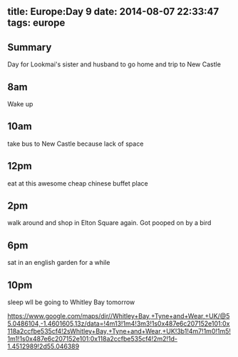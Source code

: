 title: Europe:Day 9
date: 2014-08-07 22:33:47
tags: europe
---


Summary
---
Day for Lookmai's sister and husband to go home and trip to New Castle


8am
---
Wake up

10am
---
take bus to New Castle because lack of space

12pm
---
eat at this awesome cheap chinese buffet place

2pm
---
walk around and shop in Elton Square again. Got pooped on by a bird

6pm
---
sat in an english garden for a while

10pm
---
sleep wll be going to Whitley Bay tomorrow

https://www.google.com/maps/dir//Whitley+Bay,+Tyne+and+Wear,+UK/@55.0486104,-1.4601605,13z/data=!4m13!1m4!3m3!1s0x487e6c207152e101:0x118a2ccfbe535cf4!2sWhitley+Bay,+Tyne+and+Wear,+UK!3b1!4m7!1m0!1m5!1m1!1s0x487e6c207152e101:0x118a2ccfbe535cf4!2m2!1d-1.4512989!2d55.046389
